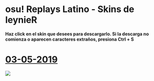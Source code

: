 # osu! Replays Latino - Skins de leynieR
**Haz click en el skin que desees para descargarlo. Si la descarga no comienza o aparecen caracteres extraños, presiona Ctrl + S**
# [03-05-2019](https://github.com/FlyingCat-X/osu-Replays-Latino-Skins/raw/master/leynieR/leynieR%2003-05-19.osk)
![](https://github.com/FlyingCat-X/osu-Replays-Latino-Skins/raw/master/leynieR/Vistas%20previas/leynieR%2003-05-19.jpg)
